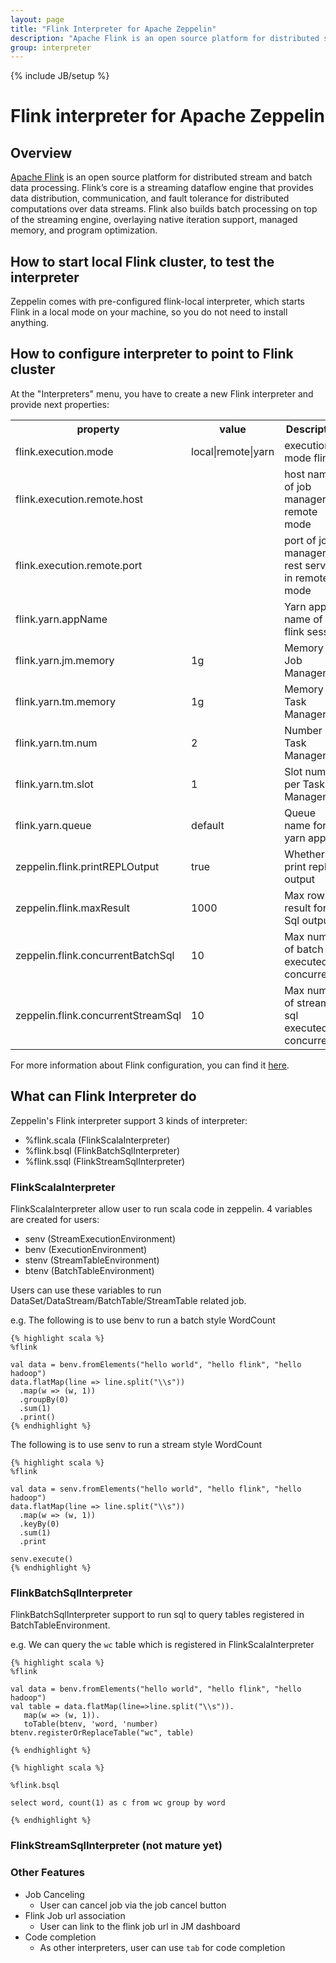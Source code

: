 ```yaml
---
layout: page
title: "Flink Interpreter for Apache Zeppelin"
description: "Apache Flink is an open source platform for distributed stream and batch data processing."
group: interpreter
---
```

<!--
Licensed under the Apache License, Version 2.0 (the "License");
you may not use this file except in compliance with the License.
You may obtain a copy of the License at

http://www.apache.org/licenses/LICENSE-2.0

Unless required by applicable law or agreed to in writing, software
distributed under the License is distributed on an "AS IS" BASIS,
WITHOUT WARRANTIES OR CONDITIONS OF ANY KIND, either express or implied.
See the License for the specific language governing permissions and
limitations under the License.
-->
{% include JB/setup %}

# Flink interpreter for Apache Zeppelin

<div id="toc"></div>

## Overview
[Apache Flink](https://flink.apache.org) is an open source platform for distributed stream and batch data processing. Flink’s core is a streaming dataflow engine that provides data distribution, communication, and fault tolerance for distributed computations over data streams. Flink also builds batch processing on top of the streaming engine, overlaying native iteration support, managed memory, and program optimization.

## How to start local Flink cluster, to test the interpreter
Zeppelin comes with pre-configured flink-local interpreter, which starts Flink in a local mode on your machine, so you do not need to install anything.

## How to configure interpreter to point to Flink cluster
At the "Interpreters" menu, you have to create a new Flink interpreter and provide next properties:

<table class="table-configuration">
  <tr>
    <th>property</th>
    <th>value</th>
    <th>Description</th>
  </tr>
  <tr>
    <td>flink.execution.mode</td>
    <td>local|remote|yarn</td>
    <td>execution mode flink.</td>
  </tr>
  <tr>
    <td>flink.execution.remote.host</td>
    <td></td>
    <td>host name of job manager in remote mode</td>
  </tr>
  <tr>
    <td>flink.execution.remote.port</td>
    <td></td>
    <td>port of job manager rest service in remote mode</td>
  </tr>
  <tr>
    <td>flink.yarn.appName</td>
    <td></td>
    <td>Yarn app name of flink session</td>
  </tr>
  <tr>
    <td>flink.yarn.jm.memory</td>
    <td>1g</td>
    <td>Memory of Job Manager</td>
  </tr>
  <tr>
    <td>flink.yarn.tm.memory</td>
    <td>1g</td>
    <td>Memory of Task Manager</td>
  </tr>
  <tr>
    <td>flink.yarn.tm.num</td>
    <td>2</td>
    <td>Number of Task Manager</td>
  </tr>
  <tr>
    <td>flink.yarn.tm.slot</td>
    <td>1</td>
    <td>Slot number per Task Manager</td>
  </tr>
  <tr>
    <td>flink.yarn.queue</td>
    <td>default</td>
    <td>Queue name for yarn app</td>
  </tr>  
  <tr>
    <td>zeppelin.flink.printREPLOutput</td>
    <td>true</td>
    <td>Whether to print repl output</td>
  </tr> 
  <tr>
    <td>zeppelin.flink.maxResult</td>
    <td>1000</td>
    <td>Max rows of result for Sql output</td>
  </tr> 
  <tr>
    <td>zeppelin.flink.concurrentBatchSql</td>
    <td>10</td>
    <td>Max number of batch sql executed concurrently</td>
  </tr> 
  <tr>
    <td>zeppelin.flink.concurrentStreamSql</td>
    <td>10</td>
    <td>Max number of stream sql executed concurrently</td>
  </tr> 
                      
</table>

For more information about Flink configuration, you can find it [here](https://ci.apache.org/projects/flink/flink-docs-release-1.7/ops/config.html).

## What can Flink Interpreter do

Zeppelin's Flink interpreter support 3 kinds of interpreter:
* %flink.scala (FlinkScalaInterpreter)
* %flink.bsql (FlinkBatchSqlInterpreter)
* %flink.ssql (FlinkStreamSqlInterpreter)

### FlinkScalaInterpreter
FlinkScalaInterpreter allow user to run scala code in zeppelin. 4 variables are created for users:
* senv   (StreamExecutionEnvironment)
* benv  (ExecutionEnvironment)
* stenv (StreamTableEnvironment)
* btenv (BatchTableEnvironment)

Users can use these variables to run DataSet/DataStream/BatchTable/StreamTable related job.

e.g. The following is to use benv to run a batch style WordCount

```
{% highlight scala %}
%flink

val data = benv.fromElements("hello world", "hello flink", "hello hadoop")
data.flatMap(line => line.split("\\s"))
  .map(w => (w, 1))
  .groupBy(0)
  .sum(1)
  .print()
{% endhighlight %}
```

The following is to use senv to run a stream style WordCount

```
{% highlight scala %}
%flink

val data = senv.fromElements("hello world", "hello flink", "hello hadoop")
data.flatMap(line => line.split("\\s"))
  .map(w => (w, 1))
  .keyBy(0)
  .sum(1)
  .print

senv.execute()
{% endhighlight %}
```

### FlinkBatchSqlInterpreter

FlinkBatchSqlInterpreter support to run sql to query tables registered in BatchTableEnvironment.

e.g. We can query the `wc` table which is registered in FlinkScalaInterpreter

```
{% highlight scala %}
%flink

val data = benv.fromElements("hello world", "hello flink", "hello hadoop")
val table = data.flatMap(line=>line.split("\\s")).
   map(w => (w, 1)).
   toTable(btenv, 'word, 'number)
btenv.registerOrReplaceTable("wc", table)

{% endhighlight %}
```


```
{% highlight scala %}

%flink.bsql

select word, count(1) as c from wc group by word

{% endhighlight %}
```

### FlinkStreamSqlInterpreter (not mature yet)


### Other Features

* Job Canceling
    - User can cancel job via the job cancel button
* Flink Job url association
    - User can link to the flink job url in JM dashboard 
* Code completion
    - As other interpreters, user can use `tab` for code completion
   